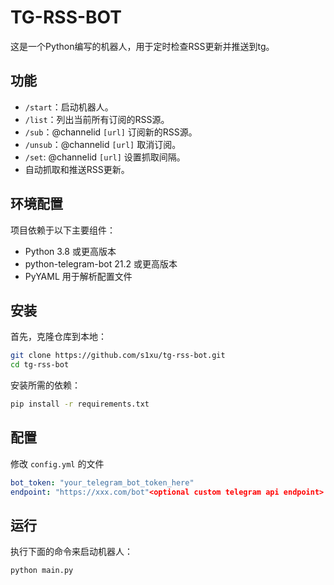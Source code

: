 # TG-RSS-BOT

这是一个Python编写的机器人，用于定时检查RSS更新并推送到tg。

## 功能

- `/start`：启动机器人。
- `/list`：列出当前所有订阅的RSS源。
- `/sub`：@channelid `[url]` <mins> 订阅新的RSS源。
- `/unsub`：@channelid `[url]` 取消订阅。
- `/set`: @channelid `[url]` <mins> 设置抓取间隔。
- 自动抓取和推送RSS更新。

## 环境配置

项目依赖于以下主要组件：

- Python 3.8 或更高版本
- python-telegram-bot 21.2 或更高版本
- PyYAML 用于解析配置文件

## 安装

首先，克隆仓库到本地：

```bash
git clone https://github.com/s1xu/tg-rss-bot.git
cd tg-rss-bot
```

安装所需的依赖：

```bash
pip install -r requirements.txt
```

## 配置

修改 `config.yml` 的文件

```yaml
bot_token: "your_telegram_bot_token_here"
endpoint: "https://xxx.com/bot"<optional custom telegram api endpoint>
```

## 运行

执行下面的命令来启动机器人：

```bash
python main.py
```
